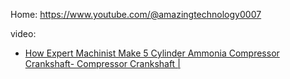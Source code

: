 Home: https://www.youtube.com/@amazingtechnology0007

video:
- [How Expert Machinist Make 5 Cylinder Ammonia Compressor Crankshaft- Compressor Crankshaft |](https://youtu.be/a0nfX4yXybA)
